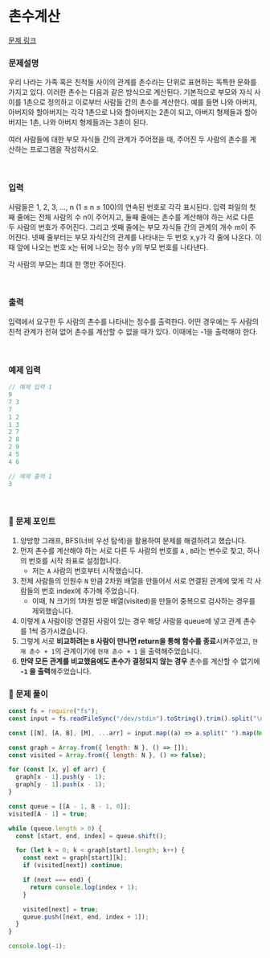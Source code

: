 # **촌수계산**

[문제 링크](https://www.acmicpc.net/problem/2644)

### 문제설명

우리 나라는 가족 혹은 친척들 사이의 관계를 촌수라는 단위로 표현하는 독특한 문화를 가지고 있다. 이러한 촌수는 다음과 같은 방식으로 계산된다. 기본적으로 부모와 자식 사이를 1촌으로 정의하고 이로부터 사람들 간의 촌수를 계산한다. 예를 들면 나와 아버지, 아버지와 할아버지는 각각 1촌으로 나와 할아버지는 2촌이 되고, 아버지 형제들과 할아버지는 1촌, 나와 아버지 형제들과는 3촌이 된다.

여러 사람들에 대한 부모 자식들 간의 관계가 주어졌을 때, 주어진 두 사람의 촌수를 계산하는 프로그램을 작성하시오.

<br/>

### 입력

사람들은 1, 2, 3, …, n (1 ≤ n ≤ 100)의 연속된 번호로 각각 표시된다. 입력 파일의 첫째 줄에는 전체 사람의 수 n이 주어지고, 둘째 줄에는 촌수를 계산해야 하는 서로 다른 두 사람의 번호가 주어진다. 그리고 셋째 줄에는 부모 자식들 간의 관계의 개수 m이 주어진다. 넷째 줄부터는 부모 자식간의 관계를 나타내는 두 번호 x,y가 각 줄에 나온다. 이때 앞에 나오는 번호 x는 뒤에 나오는 정수 y의 부모 번호를 나타낸다.

각 사람의 부모는 최대 한 명만 주어진다.

<br/>

### 출력

입력에서 요구한 두 사람의 촌수를 나타내는 정수를 출력한다. 어떤 경우에는 두 사람의 친척 관계가 전혀 없어 촌수를 계산할 수 없을 때가 있다. 이때에는 -1을 출력해야 한다.

<br/>

### 예제 입력

```jsx
// 예제 입력 1
9
7 3
7
1 2
1 3
2 7
2 8
2 9
4 5
4 6

// 예제 출력 1
3
```

<br/>

### 📕 문제 포인트

1. 양방향 그래프, BFS(너비 우선 탐색)을 활용하여 문제를 해결하려고 했습니다.
2. 먼저 촌수를 계산해야 하는 서로 다른 두 사람의 번호를 `A` , `B`라는 변수로 찾고, 하나의 번호를 시작 좌표로 설정합니다.
   - 저는 `A` 사람의 번호부터 시작했습니다.
3. 전체 사람들의 인원수 `N` 만큼 2차원 배열을 만들어서 서로 연결된 관계에 맞게 각 사람들의 번호 index에 추가해 주었습니다.
   - 이때, N 크기의 1차원 방문 배열(visited)을 만들어 중복으로 검사하는 경우를 제외했습니다.
4. 이렇게 `A` 사람이랑 연결된 사람이 있는 경우 해당 사람을 queue에 넣고 관계 촌수를 1씩 증가시켰습니다.
5. 그렇게 서로 **비교하려는 `B` 사람이 만나면 return을 통해 함수를 종료**시켜주었고, `현재 촌수 + 1`의 관계이기에 `현재 촌수 + 1` 을 출력해주었습니다.
6. **만약 모든 관계를 비교했음에도 촌수가 결정되지 않는 경우** 촌수를 계산할 수 없기에 **`-1` 을 출력**해주었습니다.

### 📝 문제 풀이

```js
const fs = require("fs");
const input = fs.readFileSync("/dev/stdin").toString().trim().split("\n");

const [[N], [A, B], [M], ...arr] = input.map((a) => a.split(" ").map(Number));

const graph = Array.from({ length: N }, () => []);
const visited = Array.from({ length: N }, () => false);

for (const [x, y] of arr) {
  graph[x - 1].push(y - 1);
  graph[y - 1].push(x - 1);
}

const queue = [[A - 1, B - 1, 0]];
visited[A - 1] = true;

while (queue.length > 0) {
  const [start, end, index] = queue.shift();

  for (let k = 0; k < graph[start].length; k++) {
    const next = graph[start][k];
    if (visited[next]) continue;

    if (next === end) {
      return console.log(index + 1);
    }

    visited[next] = true;
    queue.push([next, end, index + 1]);
  }
}

console.log(-1);
```

